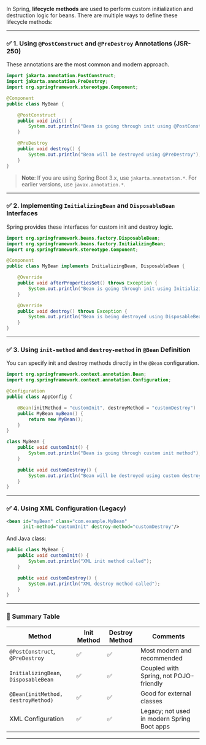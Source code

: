 In Spring, **lifecycle methods** are used to perform custom initialization and destruction logic for beans. There are multiple ways to define these lifecycle methods:

---

### ✅ 1. **Using `@PostConstruct` and `@PreDestroy` Annotations (JSR-250)**

These annotations are the most common and modern approach.

```java
import jakarta.annotation.PostConstruct;
import jakarta.annotation.PreDestroy;
import org.springframework.stereotype.Component;

@Component
public class MyBean {

    @PostConstruct
    public void init() {
        System.out.println("Bean is going through init using @PostConstruct");
    }

    @PreDestroy
    public void destroy() {
        System.out.println("Bean will be destroyed using @PreDestroy");
    }
}
```

> **Note**: If you are using Spring Boot 3.x, use `jakarta.annotation.*`. For earlier versions, use `javax.annotation.*`.

---

### ✅ 2. **Implementing `InitializingBean` and `DisposableBean` Interfaces**

Spring provides these interfaces for custom init and destroy logic.

```java
import org.springframework.beans.factory.DisposableBean;
import org.springframework.beans.factory.InitializingBean;
import org.springframework.stereotype.Component;

@Component
public class MyBean implements InitializingBean, DisposableBean {

    @Override
    public void afterPropertiesSet() throws Exception {
        System.out.println("Bean is going through init using InitializingBean");
    }

    @Override
    public void destroy() throws Exception {
        System.out.println("Bean is being destroyed using DisposableBean");
    }
}
```

---

### ✅ 3. **Using `init-method` and `destroy-method` in `@Bean` Definition**

You can specify init and destroy methods directly in the `@Bean` configuration.

```java
import org.springframework.context.annotation.Bean;
import org.springframework.context.annotation.Configuration;

@Configuration
public class AppConfig {

    @Bean(initMethod = "customInit", destroyMethod = "customDestroy")
    public MyBean myBean() {
        return new MyBean();
    }
}

class MyBean {
    public void customInit() {
        System.out.println("Bean is going through custom init method");
    }

    public void customDestroy() {
        System.out.println("Bean will be destroyed using custom destroy method");
    }
}
```

---

### ✅ 4. **Using XML Configuration (Legacy)**

```xml
<bean id="myBean" class="com.example.MyBean"
      init-method="customInit" destroy-method="customDestroy"/>
```

And Java class:

```java
public class MyBean {
    public void customInit() {
        System.out.println("XML init method called");
    }

    public void customDestroy() {
        System.out.println("XML destroy method called");
    }
}
```

---

### 📝 Summary Table

| Method                               | Init Method | Destroy Method | Comments                                    |
| ------------------------------------ | ----------- | -------------- | ------------------------------------------- |
| `@PostConstruct`, `@PreDestroy`      | ✅           | ✅              | Most modern and recommended                 |
| `InitializingBean`, `DisposableBean` | ✅           | ✅              | Coupled with Spring, not POJO-friendly      |
| `@Bean(initMethod, destroyMethod)`   | ✅           | ✅              | Good for external classes                   |
| XML Configuration                    | ✅           | ✅              | Legacy; not used in modern Spring Boot apps |

---
